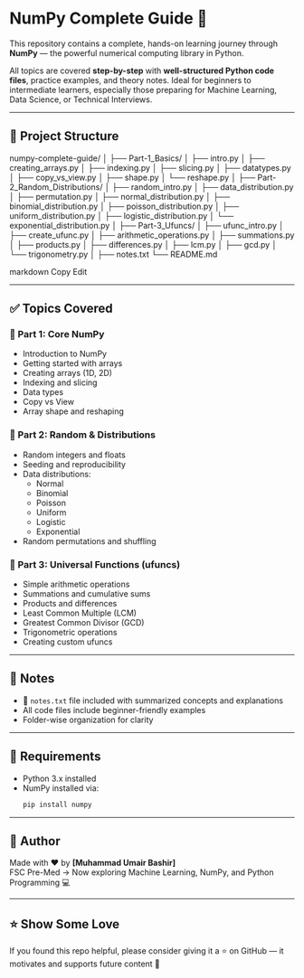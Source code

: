 # NumPy Complete Guide 🚀

This repository contains a complete, hands-on learning journey through **NumPy** — the powerful numerical computing library in Python.

All topics are covered **step-by-step** with **well-structured Python code files**, practice examples, and theory notes. Ideal for beginners to intermediate learners, especially those preparing for Machine Learning, Data Science, or Technical Interviews.

---

## 📂 Project Structure

numpy-complete-guide/
│
├── Part-1_Basics/
│ ├── intro.py
│ ├── creating_arrays.py
│ ├── indexing.py
│ ├── slicing.py
│ ├── datatypes.py
│ ├── copy_vs_view.py
│ ├── shape.py
│ └── reshape.py
│
├── Part-2_Random_Distributions/
│ ├── random_intro.py
│ ├── data_distribution.py
│ ├── permutation.py
│ ├── normal_distribution.py
│ ├── binomial_distribution.py
│ ├── poisson_distribution.py
│ ├── uniform_distribution.py
│ ├── logistic_distribution.py
│ └── exponential_distribution.py
│
├── Part-3_Ufuncs/
│ ├── ufunc_intro.py
│ ├── create_ufunc.py
│ ├── arithmetic_operations.py
│ ├── summations.py
│ ├── products.py
│ ├── differences.py
│ ├── lcm.py
│ ├── gcd.py
│ └── trigonometry.py
│
├── notes.txt
└── README.md

markdown
Copy
Edit

---

## ✅ Topics Covered

### 🔹 Part 1: Core NumPy
- Introduction to NumPy
- Getting started with arrays
- Creating arrays (1D, 2D)
- Indexing and slicing
- Data types
- Copy vs View
- Array shape and reshaping

### 🔹 Part 2: Random & Distributions
- Random integers and floats
- Seeding and reproducibility
- Data distributions:
  - Normal
  - Binomial
  - Poisson
  - Uniform
  - Logistic
  - Exponential
- Random permutations and shuffling

### 🔹 Part 3: Universal Functions (ufuncs)
- Simple arithmetic operations
- Summations and cumulative sums
- Products and differences
- Least Common Multiple (LCM)
- Greatest Common Divisor (GCD)
- Trigonometric operations
- Creating custom ufuncs

---

## 📘 Notes

- 📄 `notes.txt` file included with summarized concepts and explanations
- All code files include beginner-friendly examples
- Folder-wise organization for clarity

---

## 🚀 Requirements

- Python 3.x installed
- NumPy installed via:
  ```bash
  pip install numpy


---

## 🙌 Author

Made with ❤️ by **[Muhammad Umair Bashir]**  
FSC Pre-Med → Now exploring Machine Learning, NumPy, and Python Programming 💻

---

## ⭐️ Show Some Love

If you found this repo helpful, please consider giving it a ⭐️ on GitHub — it motivates and supports future content 🙏
